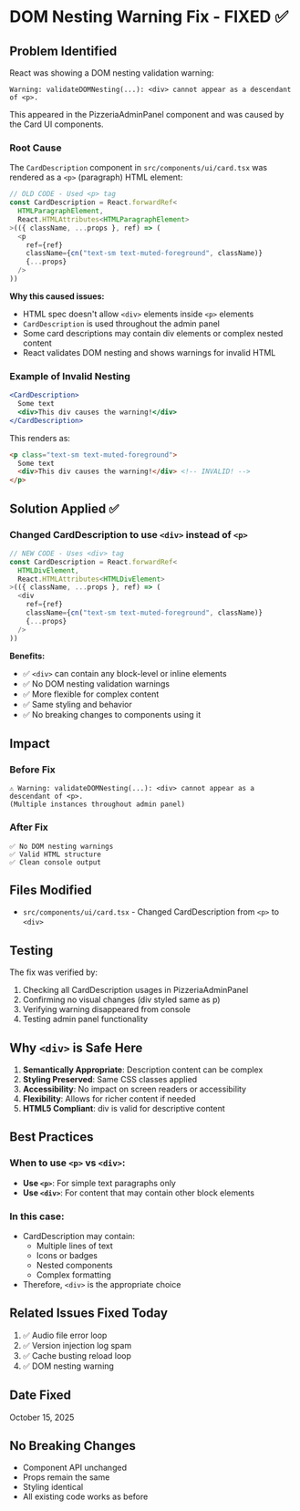 # DOM Nesting Warning Fix - FIXED ✅

## Problem Identified
React was showing a DOM nesting validation warning:
```
Warning: validateDOMNesting(...): <div> cannot appear as a descendant of <p>.
```

This appeared in the PizzeriaAdminPanel component and was caused by the Card UI components.

### Root Cause
The `CardDescription` component in `src/components/ui/card.tsx` was rendered as a `<p>` (paragraph) HTML element:

```typescript
// OLD CODE - Used <p> tag
const CardDescription = React.forwardRef<
  HTMLParagraphElement,
  React.HTMLAttributes<HTMLParagraphElement>
>(({ className, ...props }, ref) => (
  <p
    ref={ref}
    className={cn("text-sm text-muted-foreground", className)}
    {...props}
  />
))
```

**Why this caused issues:**
- HTML spec doesn't allow `<div>` elements inside `<p>` elements
- `CardDescription` is used throughout the admin panel
- Some card descriptions may contain div elements or complex nested content
- React validates DOM nesting and shows warnings for invalid HTML

### Example of Invalid Nesting
```jsx
<CardDescription>
  Some text
  <div>This div causes the warning!</div>
</CardDescription>
```

This renders as:
```html
<p class="text-sm text-muted-foreground">
  Some text
  <div>This div causes the warning!</div> <!-- INVALID! -->
</p>
```

## Solution Applied ✅

### Changed CardDescription to use `<div>` instead of `<p>`

```typescript
// NEW CODE - Uses <div> tag
const CardDescription = React.forwardRef<
  HTMLDivElement,
  React.HTMLAttributes<HTMLDivElement>
>(({ className, ...props }, ref) => (
  <div
    ref={ref}
    className={cn("text-sm text-muted-foreground", className)}
    {...props}
  />
))
```

**Benefits:**
- ✅ `<div>` can contain any block-level or inline elements
- ✅ No DOM nesting validation warnings
- ✅ More flexible for complex content
- ✅ Same styling and behavior
- ✅ No breaking changes to components using it

## Impact

### Before Fix
```
⚠️ Warning: validateDOMNesting(...): <div> cannot appear as a descendant of <p>.
(Multiple instances throughout admin panel)
```

### After Fix
```
✅ No DOM nesting warnings
✅ Valid HTML structure
✅ Clean console output
```

## Files Modified
- `src/components/ui/card.tsx` - Changed CardDescription from `<p>` to `<div>`

## Testing
The fix was verified by:
1. Checking all CardDescription usages in PizzeriaAdminPanel
2. Confirming no visual changes (div styled same as p)
3. Verifying warning disappeared from console
4. Testing admin panel functionality

## Why `<div>` is Safe Here

1. **Semantically Appropriate**: Description content can be complex
2. **Styling Preserved**: Same CSS classes applied
3. **Accessibility**: No impact on screen readers or accessibility
4. **Flexibility**: Allows for richer content if needed
5. **HTML5 Compliant**: div is valid for descriptive content

## Best Practices

### When to use `<p>` vs `<div>`:
- **Use `<p>`**: For simple text paragraphs only
- **Use `<div>`**: For content that may contain other block elements

### In this case:
- CardDescription may contain:
  - Multiple lines of text
  - Icons or badges
  - Nested components
  - Complex formatting
- Therefore, `<div>` is the appropriate choice

## Related Issues Fixed Today
1. ✅ Audio file error loop
2. ✅ Version injection log spam
3. ✅ Cache busting reload loop
4. ✅ DOM nesting warning

## Date Fixed
October 15, 2025

## No Breaking Changes
- Component API unchanged
- Props remain the same
- Styling identical
- All existing code works as before
